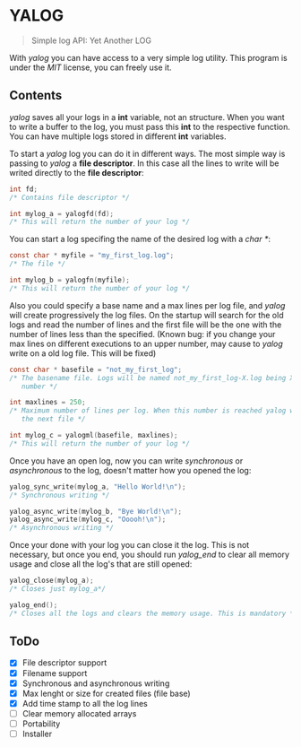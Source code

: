 # YALOG

> Simple log API: Yet Another LOG

With *yalog* you can have access to a very simple log utility.
This program is under the *MIT* license, you can freely use it.

## Contents

*yalog* saves all your logs in a **int** variable, not an structure. When you
want to write a buffer to the log, you must pass this **int** to the respective
function. You can have multiple logs stored in different **int** variables.

To start a *yalog* log you can do it in different ways. The most simple way is
passing to *yalog* a **file descriptor**. In this case all the lines to write
will be writed directly to the **file descriptor**:

```c
int fd;
/* Contains file descriptor */

int mylog_a = yalogfd(fd);
/* This will return the number of your log */
```

You can start a log specifing the name of the desired log with a *char \**:

```c
const char * myfile = "my_first_log.log";
/* The file */

int mylog_b = yalogfn(myfile);
/* This will return the number of your log */
```

Also you could specify a base name and a max lines per log file, and *yalog*
will create progressively the log files. On the startup will search for the old
logs and read the number of lines and the first file will be the one with the
number of lines less than the specified. (Known bug: if you change your max
lines on different executions to an upper number, may cause to *yalog* write on
a old log file. This will be fixed)

```c
const char * basefile = "not_my_first_log";
/* The basename file. Logs will be named not_my_first_log-X.log being X the
   number */

int maxlines = 250;
/* Maximum number of lines per log. When this number is reached yalog will open
   the next file */

int mylog_c = yalogml(basefile, maxlines);
/* This will return the number of your log */
```

Once you have an open log, now you can write *synchronous* or *asynchronous* to
the log, doesn't matter how you opened the log:

```c
yalog_sync_write(mylog_a, "Hello World!\n");
/* Synchronous writing */

yalog_async_write(mylog_b, "Bye World!\n");
yalog_async_write(mylog_c, "Ooooh!\n");
/* Asynchronous writing */
```

Once your done with your log you can close it the log. This is not necessary,
but once you end, you should run *yalog_end* to clear all memory usage and
close all the log's that are still opened:

```c
yalog_close(mylog_a);
/* Closes just mylog_a*/

yalog_end();
/* Closes all the logs and clears the memory usage. This is mandatory */
```

## ToDo

- [x] File descriptor support
- [x] Filename support
- [x] Synchronous and asynchronous writing
- [x] Max lenght or size for created files (file base)
- [x] Add time stamp to all the log lines
- [ ] Clear memory allocated arrays
- [ ] Portability
- [ ] Installer
